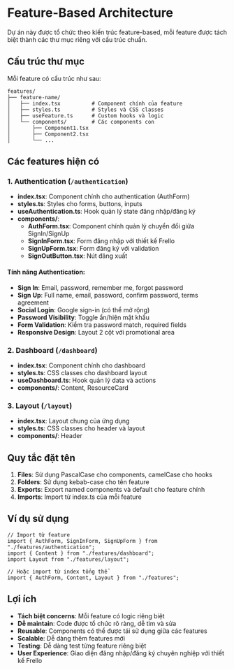 # Feature-Based Architecture

Dự án này được tổ chức theo kiến trúc feature-based, mỗi feature được tách biệt thành các thư mục riêng với cấu trúc chuẩn.

## Cấu trúc thư mục

Mỗi feature có cấu trúc như sau:

```
features/
├── feature-name/
│   ├── index.tsx          # Component chính của feature
│   ├── styles.ts          # Styles và CSS classes
│   ├── useFeature.ts      # Custom hooks và logic
│   └── components/        # Các components con
│       ├── Component1.tsx
│       ├── Component2.tsx
│       └── ...
```

## Các features hiện có

### 1. Authentication (`/authentication`)
- **index.tsx**: Component chính cho authentication (AuthForm)
- **styles.ts**: Styles cho forms, buttons, inputs
- **useAuthentication.ts**: Hook quản lý state đăng nhập/đăng ký
- **components/**: 
  - **AuthForm.tsx**: Component chính quản lý chuyển đổi giữa SignIn/SignUp
  - **SignInForm.tsx**: Form đăng nhập với thiết kế Frello
  - **SignUpForm.tsx**: Form đăng ký với validation
  - **SignOutButton.tsx**: Nút đăng xuất

#### Tính năng Authentication:
- **Sign In**: Email, password, remember me, forgot password
- **Sign Up**: Full name, email, password, confirm password, terms agreement
- **Social Login**: Google sign-in (có thể mở rộng)
- **Password Visibility**: Toggle ẩn/hiện mật khẩu
- **Form Validation**: Kiểm tra password match, required fields
- **Responsive Design**: Layout 2 cột với promotional area

### 2. Dashboard (`/dashboard`)
- **index.tsx**: Component chính cho dashboard
- **styles.ts**: CSS classes cho dashboard layout
- **useDashboard.ts**: Hook quản lý data và actions
- **components/**: Content, ResourceCard

### 3. Layout (`/layout`)
- **index.tsx**: Layout chung của ứng dụng
- **styles.ts**: CSS classes cho header và layout
- **components/**: Header

## Quy tắc đặt tên

1. **Files**: Sử dụng PascalCase cho components, camelCase cho hooks
2. **Folders**: Sử dụng kebab-case cho tên feature
3. **Exports**: Export named components và default cho feature chính
4. **Imports**: Import từ index.ts của mỗi feature

## Ví dụ sử dụng

```tsx
// Import từ feature
import { AuthForm, SignInForm, SignUpForm } from "./features/authentication";
import { Content } from "./features/dashboard";
import Layout from "./features/layout";

// Hoặc import từ index tổng thể
import { AuthForm, Content, Layout } from "./features";
```

## Lợi ích

- **Tách biệt concerns**: Mỗi feature có logic riêng biệt
- **Dễ maintain**: Code được tổ chức rõ ràng, dễ tìm và sửa
- **Reusable**: Components có thể được tái sử dụng giữa các features
- **Scalable**: Dễ dàng thêm features mới
- **Testing**: Dễ dàng test từng feature riêng biệt
- **User Experience**: Giao diện đăng nhập/đăng ký chuyên nghiệp với thiết kế Frello
